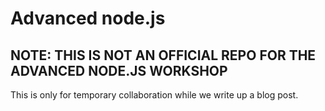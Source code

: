# Advanced node.js

## NOTE: THIS IS NOT AN OFFICIAL REPO FOR THE ADVANCED NODE.JS WORKSHOP

This is only for temporary collaboration while we write up a blog post.
